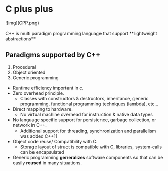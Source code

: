 ﻿<h1>C plus plus</h1>
![img](CPP.png)
<br></br>
C++ is multi paradigm programming language that support **lightweight abstractions**

<h2>Paradigms supported by C++</h2>
<p>
<ol>
<li>Procedural</li>
<li>Object oriented</li>
<li>Generic programming</li>
</ol>
</p>

- Runtime efficiency important in c.
- Zero overhead principle.
  - Classes with constructors & destructors, inheritance, generic programming, functional programming techniques (lambda), etc...
- Direct mapping to hardware.
  - No virtual machine overhead for instruction & native data types
- No language specific support for persistence, garbage collection, or network in C++.
  - Additional support for threading, synchronization and parallelism was added C++11 
- Object code reuse/ Compatibility with C.
  - Storage layout of struct is compatible with C, libraries, system-calls can be encapsulated
- Generic programming **generalizes** software components so that can be easily **reused** in many situations.





